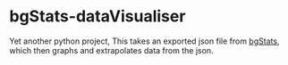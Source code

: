 # bgStats-dataVisualiser
 
Yet another python project, This takes an exported json file from [bgStats](https://www.bgstatsapp.com/), which then graphs and extrapolates data from the json. 